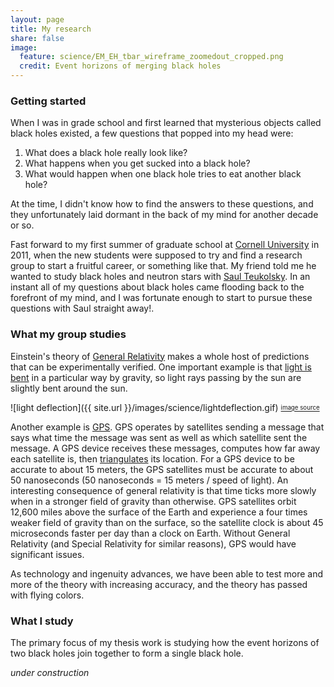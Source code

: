 ```yaml
---
layout: page
title: My research
share: false
image:
  feature: science/EM_EH_tbar_wireframe_zoomedout_cropped.png
  credit: Event horizons of merging black holes
---
```


### Getting started

When I was in grade school and first learned that mysterious objects called
black holes existed, a few
questions that popped into my head were:

1. What does a black hole really look like?
2. What happens when you get sucked into a black hole?
3. What would happen when one black hole tries to eat another black hole?

At the time, I didn't know how to find the answers to these questions,
and they unfortunately laid dormant in the back of my mind for another decade
or so.

Fast forward to my first summer of graduate school at
[Cornell University](http://www.cornell.edu/) in 2011, when the new students
were supposed to try and find a research group to start a fruitful career,
or something like that.
My friend told me he wanted to study black holes and neutron stars
with
[Saul Teukolsky](http://astro.cornell.edu/members/saul-a-teukolsky.html).
In an instant all of my questions about black holes came flooding back to the
forefront of my mind, and I was fortunate enough to start to pursue these
questions with Saul straight away!.

### What my group studies

Einstein's theory of
[General Relativity](https://en.wikipedia.org/wiki/General_relativity)
makes a whole host of predictions that can be experimentally verified.
One important example is that
[light is bent](https://en.wikipedia.org/wiki/General_relativity#Light_deflection_and_gravitational_time_delay)
in a particular way by gravity,
so light rays passing by the sun are slightly bent around the sun.

![light deflection]({{ site.url }}/images/science/lightdeflection.gif)
<sub><sup>[image source](http://www.einstein-online.info/spotlights/light_deflection)</sup></sub>

Another example is [GPS](https://en.wikipedia.org/wiki/Global_Positioning_System).
GPS operates by satellites sending a message that says what time the message was
sent as well as which satellite sent the message.
A GPS device receives these messages, computes how far away each satellite is, then
[triangulates](https://en.wikipedia.org/wiki/Triangulation) its location.
For a GPS device to be accurate to about 15 meters, the GPS satellites must be
accurate to about 50 nanoseconds (50 nanoseconds = 15 meters / speed of light).
An interesting consequence of general relativity is that time ticks more slowly
when in a stronger field of gravity than otherwise.
GPS satellites orbit 12,600 miles above the surface of the Earth and experience a
four times weaker field of gravity than on the surface, so the satellite clock
is about 45 microseconds faster per day than a clock on Earth.
Without General Relativity (and Special Relativity for similar reasons),
GPS would have significant issues.

As technology and ingenuity advances, we have been able to test more and
more of the theory with increasing accuracy, and the theory has passed with flying
colors.

### What I study

The primary focus of my thesis work is studying how the event horizons of two black
holes join together to form a single black hole.


*under construction*
